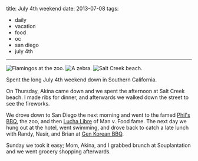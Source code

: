 title: July 4th weekend
date: 2013-07-08
tags:
- daily
- vacation
- food
- oc
- san diego
- july 4th
---

![Flamingos at the zoo.](https://dl.dropbox.com/u/4291520/journal-images/san-diego-zoo-flamingos.jpg)
![A zebra.](https://dl.dropbox.com/u/4291520/journal-images/san-diego-zoo-zebra.jpg)
![Salt Creek beach.](https://dl.dropbox.com/u/4291520/journal-images/salt-creek.jpg)

Spent the long July 4th weekend down in Southern California.

On Thursday, Akina came down and we spent the afternoon at Salt Creek beach. I made ribs for dinner, and afterwards we walked down the street to see the fireworks.

We drove down to San Diego the next morning and went to the famed [Phil's BBQ](http://www.philsbbq.net/), the zoo, and then [Lucha Libre](http://tacosmackdown.com/) of Man v. Food fame. The next day we hung out at the hotel, went swimming, and drove back to catch a late lunch with Randy, Nasir, and Brian at [Gen Korean BBQ](http://genkoreanbbq.com/).

Sunday we took it easy; Mom, Akina, and I grabbed brunch at Souplantation and we went grocery shopping afterwards.
